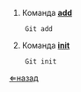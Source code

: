 1. Команда [**add**](./add.md)
```
    Git add
```

2. Команда [**init**](./init.md)
```
    Git init
```

[⇐назад](readme.md)